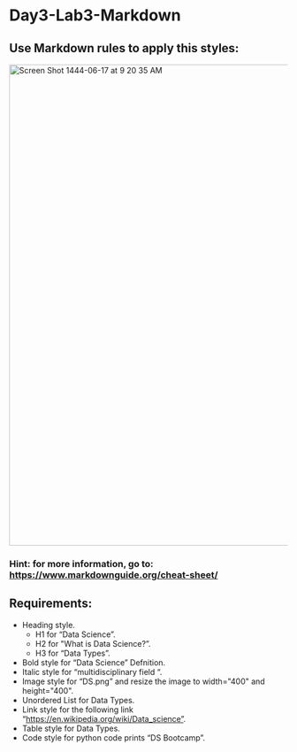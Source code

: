 # Day3-Lab3-Markdown
## Use Markdown rules to apply this styles:

<img width="870" alt="Screen Shot 1444-06-17 at 9 20 35 AM" src="https://user-images.githubusercontent.com/89189772/211476839-f8ad0ccd-06fe-45c1-8449-c11151c59820.png">

### Hint: for more information, go to: https://www.markdownguide.org/cheat-sheet/

## Requirements:
- Heading style.
    - H1 for “Data Science”.
    - H2 for "What is Data Science?”.
    - H3 for “Data Types”.
- Bold style for “Data Science” Defnition.
- Italic style for “multidisciplinary field “.
- Image style for “DS.png” and resize the image to width="400" and height="400".
- Unordered List for Data Types.
- Link style for the following link “https://en.wikipedia.org/wiki/Data_science”.
- Table style for Data Types.
- Code style for python code prints “DS Bootcamp”.
